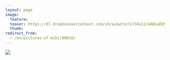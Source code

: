 ```yaml
---
layout: page
image:
  feature:
  teaser: https://dl.dropboxusercontent.com/sh/ea1wtnz7z734o12/AABswEHSx0qW0Qbxaq-VqbRea/mikin-kuvat/2/IMG25270-245px.jpg
  thumb:
redirect_from:
  - /en/pictures-of-miki/00018/
---
```


[![](https://dl.dropboxusercontent.com/sh/ea1wtnz7z734o12/AACIQJdjdKwAgoof_E6zRQCVa/mikin-kuvat/3/IMG25270-800px.jpg)](https://dl.dropboxusercontent.com/sh/ea1wtnz7z734o12/AAA1vKCCzjcTj6xMW6thuMhja/mikin-kuvat/3/IMG25270.jpg)

